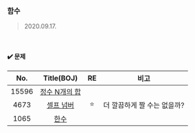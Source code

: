 ### 함수

>2020.09.17.

<br>

#### :heavy_check_mark: 문제

|  No.  |                       Title(BOJ)                       |   RE   |            비고             |
| :---: | :----------------------------------------------------: | :----: | :-------------------------: |
| 15596 | [정수 N개의 합](https://www.acmicpc.net/problem/15596) |        |                             |
| 4673  |   [셀프 넘버](https://www.acmicpc.net/problem/4673)    | :star: | 더 깔끔하게 짤 수는 없을까? |
| 1065  |      [한수](https://www.acmicpc.net/problem/1065)      |        |                             |

